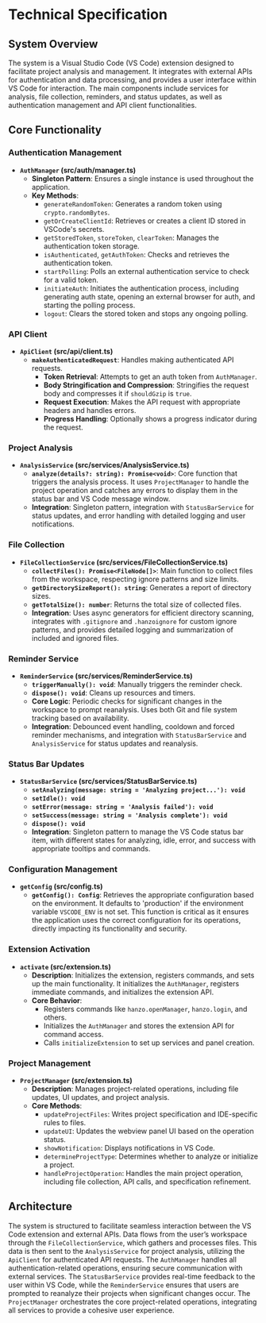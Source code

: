 # Technical Specification

## System Overview
The system is a Visual Studio Code (VS Code) extension designed to facilitate project analysis and management. It integrates with external APIs for authentication and data processing, and provides a user interface within VS Code for interaction. The main components include services for analysis, file collection, reminders, and status updates, as well as authentication management and API client functionalities.

## Core Functionality

### Authentication Management
- **`AuthManager` (src/auth/manager.ts)**
  - **Singleton Pattern**: Ensures a single instance is used throughout the application.
  - **Key Methods**:
    - `generateRandomToken`: Generates a random token using `crypto.randomBytes`.
    - `getOrCreateClientId`: Retrieves or creates a client ID stored in VSCode's secrets.
    - `getStoredToken`, `storeToken`, `clearToken`: Manages the authentication token storage.
    - `isAuthenticated`, `getAuthToken`: Checks and retrieves the authentication token.
    - `startPolling`: Polls an external authentication service to check for a valid token.
    - `initiateAuth`: Initiates the authentication process, including generating auth state, opening an external browser for auth, and starting the polling process.
    - `logout`: Clears the stored token and stops any ongoing polling.

### API Client
- **`ApiClient` (src/api/client.ts)**
  - **`makeAuthenticatedRequest`**: Handles making authenticated API requests.
    - **Token Retrieval**: Attempts to get an auth token from `AuthManager`.
    - **Body Stringification and Compression**: Stringifies the request body and compresses it if `shouldGzip` is `true`.
    - **Request Execution**: Makes the API request with appropriate headers and handles errors.
    - **Progress Handling**: Optionally shows a progress indicator during the request.

### Project Analysis
- **`AnalysisService` (src/services/AnalysisService.ts)**
  - **`analyze(details?: string): Promise<void>`**: Core function that triggers the analysis process. It uses `ProjectManager` to handle the project operation and catches any errors to display them in the status bar and VS Code message window.
  - **Integration**: Singleton pattern, integration with `StatusBarService` for status updates, and error handling with detailed logging and user notifications.

### File Collection
- **`FileCollectionService` (src/services/FileCollectionService.ts)**
  - **`collectFiles(): Promise<FileNode[]>`**: Main function to collect files from the workspace, respecting ignore patterns and size limits.
  - **`getDirectorySizeReport(): string`**: Generates a report of directory sizes.
  - **`getTotalSize(): number`**: Returns the total size of collected files.
  - **Integration**: Uses async generators for efficient directory scanning, integrates with `.gitignore` and `.hanzoignore` for custom ignore patterns, and provides detailed logging and summarization of included and ignored files.

### Reminder Service
- **`ReminderService` (src/services/ReminderService.ts)**
  - **`triggerManually(): void`**: Manually triggers the reminder check.
  - **`dispose(): void`**: Cleans up resources and timers.
  - **Core Logic**: Periodic checks for significant changes in the workspace to prompt reanalysis. Uses both Git and file system tracking based on availability.
  - **Integration**: Debounced event handling, cooldown and forced reminder mechanisms, and integration with `StatusBarService` and `AnalysisService` for status updates and reanalysis.

### Status Bar Updates
- **`StatusBarService` (src/services/StatusBarService.ts)**
  - **`setAnalyzing(message: string = 'Analyzing project...'): void`**
  - **`setIdle(): void`**
  - **`setError(message: string = 'Analysis failed'): void`**
  - **`setSuccess(message: string = 'Analysis complete'): void`**
  - **`dispose(): void`**
  - **Integration**: Singleton pattern to manage the VS Code status bar item, with different states for analyzing, idle, error, and success with appropriate tooltips and commands.

### Configuration Management
- **`getConfig` (src/config.ts)**
  - **`getConfig(): Config`**: Retrieves the appropriate configuration based on the environment. It defaults to 'production' if the environment variable `VSCODE_ENV` is not set. This function is critical as it ensures the application uses the correct configuration for its operations, directly impacting its functionality and security.

### Extension Activation
- **`activate` (src/extension.ts)**
  - **Description**: Initializes the extension, registers commands, and sets up the main functionality. It initializes the `AuthManager`, registers immediate commands, and initializes the extension API.
  - **Core Behavior**:
    - Registers commands like `hanzo.openManager`, `hanzo.login`, and others.
    - Initializes the `AuthManager` and stores the extension API for command access.
    - Calls `initializeExtension` to set up services and panel creation.

### Project Management
- **`ProjectManager` (src/extension.ts)**
  - **Description**: Manages project-related operations, including file updates, UI updates, and project analysis.
  - **Core Methods**:
    - `updateProjectFiles`: Writes project specification and IDE-specific rules to files.
    - `updateUI`: Updates the webview panel UI based on the operation status.
    - `showNotification`: Displays notifications in VS Code.
    - `determineProjectType`: Determines whether to analyze or initialize a project.
    - `handleProjectOperation`: Handles the main project operation, including file collection, API calls, and specification refinement.

## Architecture
The system is structured to facilitate seamless interaction between the VS Code extension and external APIs. Data flows from the user’s workspace through the `FileCollectionService`, which gathers and processes files. This data is then sent to the `AnalysisService` for project analysis, utilizing the `ApiClient` for authenticated API requests. The `AuthManager` handles all authentication-related operations, ensuring secure communication with external services. The `StatusBarService` provides real-time feedback to the user within VS Code, while the `ReminderService` ensures that users are prompted to reanalyze their projects when significant changes occur. The `ProjectManager` orchestrates the core project-related operations, integrating all services to provide a cohesive user experience.